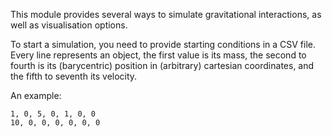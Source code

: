This module provides several ways to simulate gravitational interactions, as well as visualisation options. 

To start a simulation, you need to provide starting conditions in a CSV file. Every line represents an object, the first value is its mass, the second to fourth is its (barycentric) position in (arbitrary) cartesian coordinates, and the fifth to seventh its velocity.

An example:

```
1, 0, 5, 0, 1, 0, 0
10, 0, 0, 0, 0, 0, 0
```
